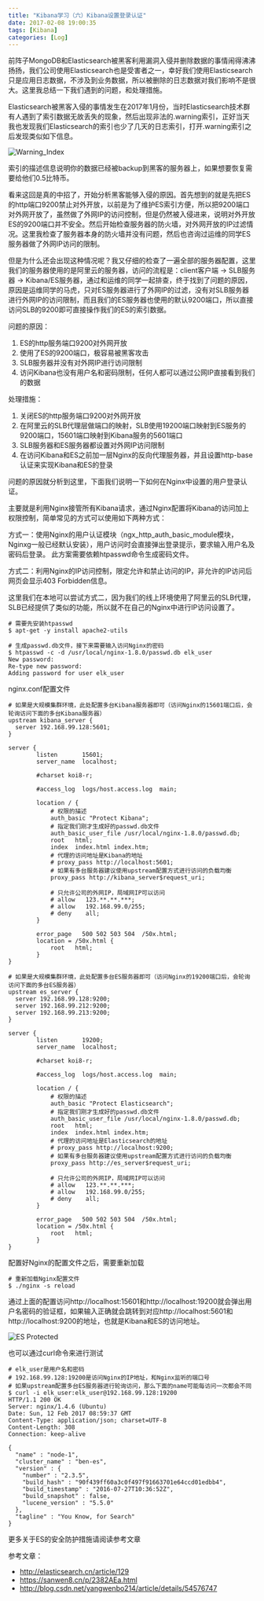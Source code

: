```yaml
---
title: "Kibana学习（六）Kibana设置登录认证"
date: 2017-02-08 19:00:35
tags: [Kibana]
categories: [Log]
---
```


前阵子MongoDB和Elasticsearch被黑客利用漏洞入侵并删除数据的事情闹得沸沸扬扬，我们公司使用Elasticsearch也是受害者之一，幸好我们使用Elasticsearch只是应用日志数据，不涉及到业务数据，所以被删除的日志数据对我们影响不是很大。这里我总结一下我们遇到的问题，和处理措施。

Elasticsearch被黑客入侵的事情发生在2017年1月份，当时Elasticsearch技术群有人遇到了索引数据无故丢失的现象，然后出现非法的.warning索引，正好当天我也发现我们Elasticsearch的索引也少了几天的日志索引，打开.warning索引之后发现类似如下信息。

![Warning_Index](http://img.blog.csdn.net/20170212154312823?watermark/2/text/aHR0cDovL2Jsb2cuY3Nkbi5uZXQvYmlyZGJlbg==/font/5a6L5L2T/fontsize/400/fill/I0JBQkFCMA==/dissolve/70/gravity/Center)

索引的描述信息说明你的数据已经被backup到黑客的服务器上，如果想要恢复需要给他们0.5比特币。

看来这回是真的中招了，开始分析黑客能够入侵的原因。首先想到的就是先把ES的http端口9200禁止对外开放，以前是为了维护ES索引方便，所以把9200端口对外网开放了，虽然做了外网IP的访问控制，但是仍然被入侵进来，说明对外开放ES的9200端口并不安全。然后开始检查服务器的防火墙，对外网开放的IP过滤情况。这里我检查了服务器本身的防火墙并没有问题，然后也咨询过运维的同学ES服务器做了外网IP访问的限制。

但是为什么还会出现这种情况呢？我又仔细的检查了一遍全部的服务器配置，这里我们的服务器使用的是阿里云的服务器，访问的流程是：client客户端 -> SLB服务器 -> Kibana/ES服务器，通过和运维的同学一起排查，终于找到了问题的原因，原因是运维同学的马虎，只对ES服务器进行了外网IP的过滤，没有对SLB服务器进行外网IP的访问限制，而且我们的ES服务器也使用的默认9200端口，所以直接访问SLB的9200即可直接操作我们的ES的索引数据。

问题的原因：

1. ES的http服务端口9200对外网开放
2. 使用了ES的9200端口，极容易被黑客攻击
3. SLB服务器并没有对外网IP进行访问限制
4. 访问Kibana也没有用户名和密码限制，任何人都可以通过公网IP直接看到我们的数据

处理措施：

1. 关闭ES的http服务端口9200对外网开放
2. 在阿里云的SLB代理层做端口的映射，SLB使用19200端口映射到ES服务的9200端口，15601端口映射到Kibana服务的5601端口
3. SLB服务器和ES服务器都设置对外网IP访问限制
4. 在访问Kibana和ES之前加一层Nginx的反向代理服务器，并且设置http-base认证来实现Kibana和ES的登录

问题的原因就分析到这里，下面我们说明一下如何在Nginx中设置的用户登录认证。

主要就是利用Nginx接管所有Kibana请求，通过Nginx配置将Kibana的访问加上权限控制，简单常见的方式可以使用如下两种方式：

方式一：使用Nginx的用户认证模块（ngx_http_auth_basic_module模块，Nginxg一般已经默认安装），用户访问时会直接弹出登录提示，要求输入用户名及密码后登录。
此方案需要依赖htpasswd命令生成密码文件。

方式二：利用Nginx的IP访问控制，限定允许和禁止访问的IP，非允许的IP访问后网页会显示403 Forbidden信息。

这里我们在本地可以尝试方式二，因为我们的线上环境使用了阿里云的SLB代理，SLB已经提供了类似的功能，所以就不在自己的Nginx中进行IP访问设置了。

```
# 需要先安装htpasswd
$ apt-get -y install apache2-utils

# 生成passwd.db文件，接下来需要输入访问Nginx的密码
$ htpasswd -c -d /usr/local/nginx-1.8.0/passwd.db elk_user
New password:
Re-type new password:
Adding password for user elk_user
```

nginx.conf配置文件

```
# 如果是大规模集群环境，此处配置多台Kibana服务器即可（访问Nginx的15601端口后，会轮询访问下面的多台Kibana服务器）
upstream kibana_server {
  server 192.168.99.128:5601;
}

server {
        listen       15601;
        server_name  localhost;

        #charset koi8-r;

        #access_log  logs/host.access.log  main;

        location / {
            # 权限的描述
            auth_basic "Protect Kibana";
            # 指定我们刚才生成好的passwd.db文件
            auth_basic_user_file /usr/local/nginx-1.8.0/passwd.db;
            root   html;
            index  index.html index.htm;
            # 代理的访问地址是Kibana的地址
            # proxy_pass http://localhost:5601;
            # 如果有多台服务器建议使用upstream配置方式进行访问的负载均衡
            proxy_pass http://kibana_server$request_uri;
            
            # 只允许公司的外网IP，局域网IP可以访问
            # allow   123.**.**.***;
            # allow   192.168.99.0/255;
            # deny    all;
        }
        
        error_page   500 502 503 504  /50x.html;
        location = /50x.html {
            root   html;
        }
}

# 如果是大规模集群环境，此处配置多台ES服务器即可（访问Nginx的19200端口后，会轮询访问下面的多台ES服务器）
upstream es_server {
  server 192.168.99.128:9200;
  server 192.168.99.212:9200;
  server 192.168.99.213:9200;
}

server {
        listen       19200;
        server_name  localhost;

        #charset koi8-r;

        #access_log  logs/host.access.log  main;

        location / {
            # 权限的描述
            auth_basic "Protect Elasticsearch";
            # 指定我们刚才生成好的passwd.db文件
            auth_basic_user_file /usr/local/nginx-1.8.0/passwd.db;
            root   html;
            index  index.html index.htm;
            # 代理的访问地址是Elasticsearch的地址
            # proxy_pass http://localhost:9200;
            # 如果有多台服务器建议使用upstream配置方式进行访问的负载均衡
            proxy_pass http://es_server$request_uri;
            
            # 只允许公司的外网IP，局域网IP可以访问
            # allow   123.**.**.***;
            # allow   192.168.99.0/255;
            # deny    all;
        }
        
        error_page   500 502 503 504  /50x.html;
        location = /50x.html {
            root   html;
        }
}
```

配置好Nginx的配置文件之后，需要重新加载

```
# 重新加载Nginx配置文件
$ ./nginx -s reload
```

通过上面的配置访问http://localhost:15601和http://localhost:19200就会弹出用户名密码的验证框，如果输入正确就会跳转到对应http://localhost:5601和http://localhost:9200的地址，也就是Kibana和ES的访问地址。

![ES Protected](http://img.blog.csdn.net/20170212165640900?watermark/2/text/aHR0cDovL2Jsb2cuY3Nkbi5uZXQvYmlyZGJlbg==/font/5a6L5L2T/fontsize/400/fill/I0JBQkFCMA==/dissolve/70/gravity/Center)

也可以通过curl命令来进行测试

```
# elk_user是用户名和密码
# 192.168.99.128:19200是访问Nginx的IP地址，和Nginx监听的端口号
# 如果upstream配置多台ES服务器进行轮询访问，那么下面的name可能每访问一次都会不同
$ curl -i elk_user:elk_user@192.168.99.128:19200
HTTP/1.1 200 OK
Server: nginx/1.4.6 (Ubuntu)
Date: Sun, 12 Feb 2017 08:59:37 GMT
Content-Type: application/json; charset=UTF-8
Content-Length: 308
Connection: keep-alive

{
  "name" : "node-1",
  "cluster_name" : "ben-es",
  "version" : {
    "number" : "2.3.5",
    "build_hash" : "90f439ff60a3c0f497f91663701e64ccd01edbb4",
    "build_timestamp" : "2016-07-27T10:36:52Z",
    "build_snapshot" : false,
    "lucene_version" : "5.5.0"
  },
  "tagline" : "You Know, for Search"
}
```

更多关于ES的安全防护措施请阅读参考文章

参考文章：

- http://elasticsearch.cn/article/129
- https://sanwen8.cn/p/2382AEa.html
- http://blog.csdn.net/yangwenbo214/article/details/54576747